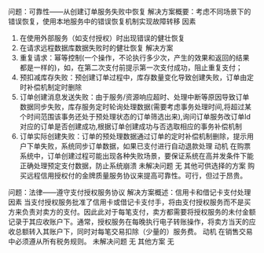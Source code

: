问题：可靠性——从创建订单服务失败中恢复
解决方案概要：考虑不同场景下的错误恢复，使用本地服务中的错误恢复机制实现故障转移
因素
1.  在使用外部服务（如支付授权）时出现错误的健壮恢复
2.  在请求远程数据库数据失败时的健壮恢复
解决方案
1.  重复请求：幂等控制(一个操作，不论执行多少次，产生的效果和返回的结果都是一样的)，如，在第二次支付前提示第一次支付成功，阻止重复支付；
2.  预扣减库存失败：预创建订单过程中，库存数量变化导致创建失败，订单由定时补偿机制定时删除
3.  订单创建消息发送失败：由于服务/资源响应超时、处理中断等原因导致订单数据同步失败，库存服务定时轮询处理数据(需要考虑事务处理时间,将超过某个时间范围该事务还处于预处理状态的订单筛选出来),询问订单服务改订单Id对应的订单是否创建成功,根据订单创建成功与否选取相应的事务补偿机制
4.  订单实际创建失败：订单的预处理数据通过订单的定时补偿机制删除，提示用户下单失败，系统同步订单数据，如果已支付进行自动退款处理
动机
在购票系统中，订单创建过程可能出现各种失败场景，要保证系统在高并发条件下能正确处理预定支付数据，防止系统崩溃
未解决问题
无
其他可供选择的方案
购买远程信用授权付的金牌质量服务协议来提高可靠性。可行，但过于昂贵。


问题：法律——遵守支付授权服务协议
解决方案概述：信用卡和借记卡支付处理
因素
当支付授权服务批准了信用卡或借记卡支付手，将由支付授权服务而不是买方来负责对卖方的支付。因此此对于每笔支付，卖方都需要将授权服务的未付金额记录于其应收账户下。通常，授权服务在每晚执行电子转账操作，将卖方当天的应收总额转入其账户下，同时对每笔交易扣除（少量的）服务费。
动机
在销售交易中必须遵从所有税务规则。
未解决问题
无
其他方案
无
